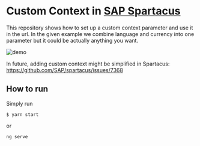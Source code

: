 # Custom Context in [SAP Spartacus](https://github.com/SAP/spartacus)

This repository shows how to set up a custom context parameter and use it in the url.
In the given example we combine language and currency into one parameter but it could be actually anything you want.

![demo](./demo.gif)

In future, adding custom context might be simplified in Spartacus: https://github.com/SAP/spartacus/issues/7368

## How to run

Simply run

```
$ yarn start
```

or

```
ng serve
```
